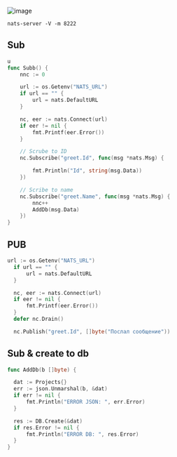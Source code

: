 ![image](https://user-images.githubusercontent.com/3950155/222965403-17633055-4bc2-477e-990d-34c391c24ddf.png)

```
nats-server -V -m 8222 
```


## Sub

```go
u
func Subb() {
	nnc := 0

	url := os.Getenv("NATS_URL")
	if url == "" {
		url = nats.DefaultURL
	}

	nc, eer := nats.Connect(url)
	if eer != nil {
		fmt.Printf(eer.Error())
	}

	// Scrube to ID
	nc.Subscribe("greet.Id", func(msg *nats.Msg) {

		fmt.Println("Id", string(msg.Data))
	})

	// Scribe to name
	nc.Subscribe("greet.Name", func(msg *nats.Msg) {
		nnc++
		AddDb(msg.Data)
	})
}
  ```
  
  
  ## PUB
  
  ```go
  url := os.Getenv("NATS_URL")
	if url == "" {
		url = nats.DefaultURL
	}

	nc, eer := nats.Connect(url)
	if eer != nil {
		fmt.Printf(eer.Error())
	}
	defer nc.Drain()

	nc.Publish("greet.Id", []byte("Послал сообщение"))
  ```
  
  ## Sub & create to db
  ```go
  func AddDb(b []byte) {

	dat := Projects{}
	err := json.Unmarshal(b, &dat)
	if err != nil {
		fmt.Println("ERROR JSON: ", err.Error)
	}

	res := DB.Create(&dat)
	if res.Error != nil {
		fmt.Println("ERROR DB: ", res.Error)
	}
}
```

  
  
  

